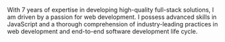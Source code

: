 With 7 years of expertise in developing high-quality full-stack solutions, I am driven by a passion for web development. I possess advanced skills in JavaScript and a thorough comprehension of industry-leading practices in web development and end-to-end software development life cycle.
